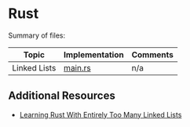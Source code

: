 # Rust

Summary of files:

| Topic |  Implementation | Comments |
| ----- | --------------- | -------- |
| Linked Lists | [main.rs](../_courses/cmpt225/lecture08/mylinkedlists_rust/src/main.rs) | n/a |

## Additional Resources

* [Learning Rust With Entirely Too Many Linked Lists](https://rust-unofficial.github.io/too-many-lists/)